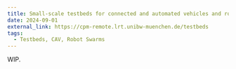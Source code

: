 ```yaml
---
title: Small-scale testbeds for connected and automated vehicles and robot swarms.
date: 2024-09-01
external_link: https://cpm-remote.lrt.unibw-muenchen.de/testbeds
tags:
  - Testbeds, CAV, Robot Swarms
---
```

WIP.